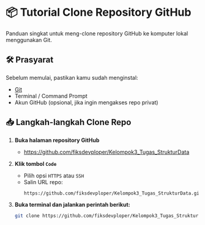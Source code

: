 # 📦 Tutorial Clone Repository GitHub

Panduan singkat untuk meng-clone repository GitHub ke komputer lokal menggunakan Git.

## 🛠️ Prasyarat

Sebelum memulai, pastikan kamu sudah menginstal:

- [Git](https://git-scm.com/downloads)
- Terminal / Command Prompt
- Akun GitHub (opsional, jika ingin mengakses repo privat)

## 📥 Langkah-langkah Clone Repo

1. **Buka halaman repository GitHub**
   - https://github.com/fiksdevploper/Kelompok3_Tugas_StrukturData

2. **Klik tombol `Code`**
   - Pilih opsi `HTTPS` atau `SSH`
   - Salin URL repo:
     ```
     https://github.com/fiksdevploper/Kelompok3_Tugas_StrukturData.git
     ```

3. **Buka terminal dan jalankan perintah berikut:**
   ```bash
   git clone https://github.com/fiksdevploper/Kelompok3_Tugas_StrukturData.git
